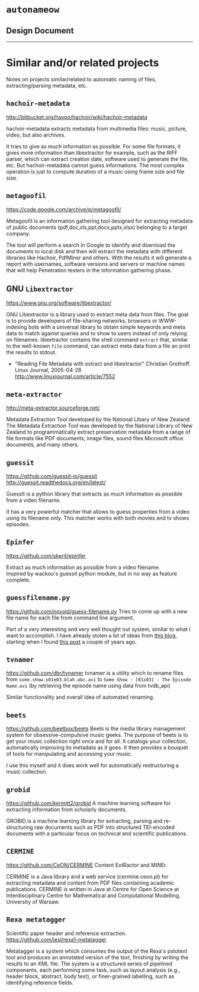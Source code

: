 # `autonameow`
## Design Document

--------------------------------------------------------------------------------


Similar and/or related projects
===============================
Notes on projects similar/related to automatic naming of files,
extracting/parsing metadata, etc.



`hachoir-metadata`
------------------
<http://bitbucket.org/haypo/hachoir/wiki/hachoir-metadata>

hachoir-metadata extracts metadata from multimedia files: music, picture,
video, but also archives.

It tries to give as much information as possible. For some file formats, it
gives more information than libextractor for example, such as the RIFF parser,
which can extract creation date, software used to generate the file, etc. But
hachoir-metadata cannot guess informations. The most complex operation is just
to compute duration of a music using frame size and file size.


`metagoofil`
------------
<https://code.google.com/archive/p/metagoofil/>

Metagoofil is an information gathering tool designed for extracting metadata of
public documents (pdf,doc,xls,ppt,docx,pptx,xlsx) belonging to a target
company.

The tool will perform a search in Google to identify and download the documents
to local disk and then will extract the metadata with different libraries like
Hachoir, PdfMiner and others. With the results it will generate a report with
usernames, software versions and servers or machine names that will help
Penetration testers in the information gathering phase.


GNU `Libextractor`
------------------
<https://www.gnu.org/software/libextractor/>

GNU Libextractor is a library used to extract meta data from files. 
The goal is to provide developers of file-sharing networks, browsers or
WWW-indexing bots with a universal library to obtain simple keywords and meta
data to match against queries and to show to users instead of only relying on
filenames.
libextractor contains the shell command `extract` that, similar to the well-known
`file` command, can extract meta data from a file an print the results to stdout.


* "Reading File Metadata with extract and libextractor"
    Christian Grothoff. Linux Journal, 2005-04-28  
    <http://www.linuxjournal.com/article/7552>


`meta-extractor`
----------------
<http://meta-extractor.sourceforge.net/>

Metadata Extraction Tool developed by the National Libary of New Zealand
The Metadata Extraction Tool was developed by the National Library of New
Zealand to programmatically extract preservation metadata from a range of file
formats like PDF documents, image files, sound files Microsoft office
documents, and many others.


`guessit`
---------
<https://github.com/guessit-io/guessit>
<http://guessit.readthedocs.org/en/latest/>

GuessIt is a python library that extracts as much information as possible from
a video filename.

It has a very powerful matcher that allows to guess properties from a video
using its filename only. This matcher works with both movies and tv shows
episodes.


`Epinfer`
---------
<https://github.com/skerit/epinfer>

Extract as much information as possible from a video filename.  
Inspired by wackou's guessit python module, but in no way as feature complete.


`guessfilename.py`
------------------
<https://github.com/novoid/guess-filename.py>
Tries to come up with a new file name for each file from command line argument.

Part of a very interesting and very well thought out system, similar to what I
want to accomplish. I have already stolen a lot of ideas from [this blog][1],
starting when I found [this post][2] a couple of years ago.


`tvnamer`
---------
<https://github.com/dbr/tvnamer>
tvnamer is a utility which to rename files from
`some.show.s01e03.blah.abc.avi` to `Some Show - [01x03] - The Episode Name.avi`
(by retrieving the episode name using data from tvdb_api)

Similar functionality and overall idea of automated renaming.


`beets`
-------
<https://github.com/beetbox/beets>
Beets is the media library management system for obsessive-compulsive music
geeks.  The purpose of beets is to get your music collection right once and for
all. It catalogs your collection, automatically improving its metadata as it
goes. It then provides a bouquet of tools for manipulating and accessing your
music.

I use this myself and it does work well for automatically restructuring a music
collection.


`grobid`
--------
<https://github.com/kermitt2/grobid>
A machine learning software for extracting information from scholarly documents.

GROBID is a machine learning library for extracting, parsing and re-structuring
raw documents such as PDF into structured TEI-encoded documents with a
particular focus on technical and scientific publications.


`CERMINE`
---------
<https://github.com/CeON/CERMINE>
Content ExtRactor and MINEr.

CERMINE is a Java library and a web service (cermine.ceon.pl) for extracting
metadata and content from PDF files containing academic publications.  CERMINE
is written in Java at Centre for Open Science at Interdisciplinary Centre for
Mathematical and Computational Modelling, University of Warsaw.


`Rexa metatagger`
-----------------
Scientific paper header and reference extraction.
<https://github.com/iesl/rexa1-metatagger>

Metatagger is a system which consumes the output of the Rexa's pstotext tool
and produces an annotated version of the text, finishing by writing the results
to an XML file. The system is a structured series of pipelined components, each
performing some task, such as layout analysis (e.g., header block, abstract,
body text), or finer-grained labelling, such as identifying reference fields.


[1]: http://karl-voit.at
[2]: http://karl-voit.at/managing-digital-photographs/

